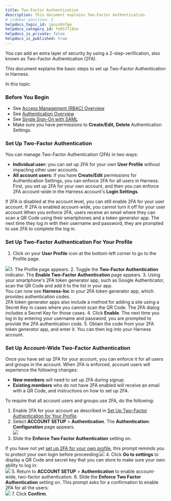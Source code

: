 ```yaml
---
title: Two-Factor Authentication
description: This document explains Two-Factor Authentication.
# sidebar_position: 2
helpdocs_topic_id: ipsux8n7gm
helpdocs_category_id: fe0577j8ie
helpdocs_is_private: false
helpdocs_is_published: true
---
```


You can add an extra layer of security by using a 2-step-verification, also known as Two-Factor Authentication (2FA). 

This document explains the basic steps to set up Two-Factor Authentication in Harness.

In this topic:

### Before You Begin

* See [Access Management (RBAC) Overview](/article/vz5cq0nfg2-rbac-in-harness)
* See [Authentication Overview](/article/gdob5gvyco-authentication-overview)
* See [Single Sign-On with SAML](/article/mlpksc7s6c-single-sign-on-saml)
* Make sure you have permissions to **Create/Edit, Delete** Authentication Settings.

### Set Up Two-Factor Authentication

You can manage Two-Factor Authentication (2FA) in two ways:

* **Individual user:** you can set up 2FA for your own **User Profile** without impacting other user accounts.
* **All account users:** if you have **Create/Edit** permissions for Authentication Settings, you can enforce 2FA for all users in Harness. First, you set up 2FA for your own account, and then you can enforce 2FA account-wide in the Harness account's **Login Settings**.

If 2FA is disabled at the account level, you can still enable 2FA for your user account. If 2FA is enabled account-wide, you cannot turn it off for your user account.When you enforce 2FA, users receive an email where they can scan a QR Code using their smartphones and a token generator app. The next time they log in with their username and password, they are prompted to use 2FA to complete the log in.

### Set Up Two-Factor Authentication For Your Profile

1. Click on your **User Profile** icon at the bottom-left corner to go to the Profile page.

![](https://files.helpdocs.io/i5nl071jo5/articles/ipsux8n7gm/1623321334161/screenshot-2021-06-10-at-4-04-05-pm.png)1. The Profile page appears.
2. Toggle the **Two-Factor Authentication** indicator. The **Enable Two-Factor Authentication** page appears.
3. Using your smartphone's 2FA token generator app, such as Google Authenticator, scan the QR Code and add it to the list in your app.  
You can now see **Harness-Inc** in your 2FA token generator app, which provides authentication codes.  
2FA token generator apps also include a method for adding a site using a Secret Key in cases where you cannot scan the QR Code. The 2FA dialog includes a Secret Key for those cases.
4. Click **Enable**. The next time you log in by entering your username and password, you are prompted to provide the 2FA authentication code.
5. Obtain the code from your 2FA token generator app, and enter it. You can then log into your Harness account.

### Set Up Account-Wide Two-Factor Authentication

Once you have set up 2FA for your account, you can enforce it for all users and groups in the account. When 2FA is enforced, account users will experience the following changes:

* **New members** will need to set up 2FA during signup.
* **Existing members** who do not have 2FA enabled will receive an email with a QR Code, and instructions on how to set up 2FA.

To require that all account users and groups use 2FA, do the following:

1. Enable 2FA for your account as described in [Set Up Two-Factor Authentication for Your Profile](/article/ipsux8n7gm-two-factor-authentication#set_up_two_factor_authentication_for_your_profile).
2. Select **ACCOUNT SETUP** > **Authentication**. The **Authentication: Configuration** page appears.  
![](https://files.helpdocs.io/i5nl071jo5/articles/ipsux8n7gm/1623324747425/screenshot-2021-06-10-at-5-00-29-pm.png)
3. Slide the **Enforce Two Factor Authentication** setting on.  
  
If you have not yet [set up 2FA for your own profile](#to_set_up_2fa_for_your_profile), this prompt reminds you to protect your own login before proceeding:![](https://files.helpdocs.io/i5nl071jo5/articles/ipsux8n7gm/1623326431032/screenshot-2021-06-10-at-5-05-00-pm.png)
4. Click **Go to settings** to display a QR Code and secret key that you can store to make sure your own ability to log in:  
![](https://files.helpdocs.io/i5nl071jo5/articles/ipsux8n7gm/1623330903675/screenshot-2021-06-10-at-6-38-14-pm.png)
5. Return to **ACCOUNT SETUP** > **Authentication** to enable account-wide, two-factor authentication.
6. Slide the **Enforce Two Factor Authentication** setting on. This prompt asks for a confirmation to enable 2FA for all the users:  
![](https://files.helpdocs.io/i5nl071jo5/articles/ipsux8n7gm/1623332118815/screenshot-2021-06-10-at-7-02-44-pm.png)
7. Click **Confirm**.

